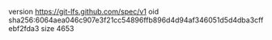 version https://git-lfs.github.com/spec/v1
oid sha256:6064aea046c907e3f21cc54896ffb896d4d94af346051d5d4dba3cffebf2fda3
size 4653
